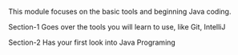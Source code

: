 This module focuses on the basic tools and beginning Java coding.

Section-1 Goes over the tools you will learn to use, like Git, IntelliJ

Section-2 Has your first look into Java Programing
